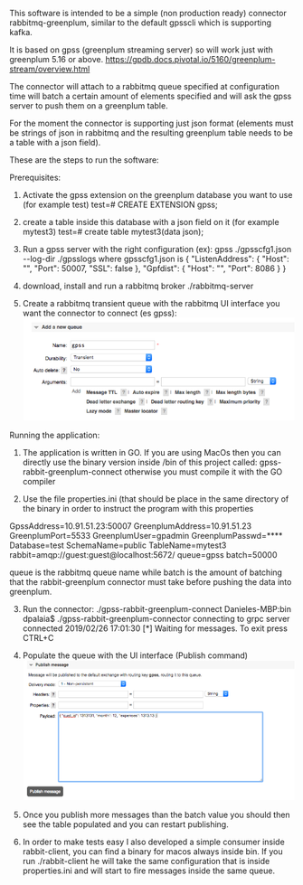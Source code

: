 This software is intended to be a simple (non production ready) connector rabbitmq-greenplum, similar to the default gpsscli which is supporting kafka.

It is based on gpss (greenplum streaming server) so will work just with greenplum 5.16 or above.
https://gpdb.docs.pivotal.io/5160/greenplum-stream/overview.html

The connector will attach to a rabbitmq queue specified at configuration time will batch a certain amount of elements specified and will ask the gpss server to push them on a greenplum table.

For the moment the connector is supporting just json format (elements must be strings of json in rabbitmq and the resulting greenplum table needs to be a table with a json field).

These are the steps to run the software:

Prerequisites:

1) Activate the gpss extension on the greenplum database you want to use (for example test)
   test=# CREATE EXTENSION gpss;
   
2) create a table inside this database with a json field on it (for example mytest3)
   test=# create table mytest3(data json);
   
3) Run a gpss server with the right configuration (ex):
  gpss ./gpsscfg1.json --log-dir ./gpsslogs
  where gpsscfg1.json is 
  {
    "ListenAddress": {
        "Host": "",
        "Port": 50007,
        "SSL": false
    },
    "Gpfdist": {
        "Host": "",
        "Port": 8086
    }
}

4) download, install and run a rabbitmq broker
./rabbitmq-server

5) Create a rabbitmq transient queue with the rabbitmq UI interface you want the connector to connect (es gpss):
  ![Screenshot](queue.png)
  
Running the application:

1) The application is written in GO. If you are using MacOs then you can directly use the binary version inside /bin of this project called: gpss-rabbit-greenplum-connect otherwise you must compile it with the GO compiler

2) Use the file properties.ini (that should be place in the same directory of the binary in order to instruct the program with this properties

GpssAddress=10.91.51.23:50007
GreenplumAddress=10.91.51.23
GreenplumPort=5533
GreenplumUser=gpadmin
GreenplumPasswd=**** 
Database=test
SchemaName=public
TableName=mytest3
rabbit=amqp://guest:guest@localhost:5672/
queue=gpss
batch=50000  

queue is the rabbitmq queue name while batch is the amount of batching that the rabbit-greenplum connector must take before pushing the data into greenplum.

3) Run the connector:
./gpss-rabbit-greenplum-connect 
Danieles-MBP:bin dpalaia$ ./gpss-rabbit-greenplum-connector 
connecting to grpc server
connected
2019/02/26 17:01:30  [*] Waiting for messages. To exit press CTRL+C

4) Populate the queue with the UI interface (Publish command)
![Screenshot](queue2.png)

5) Once you publish more messages than the batch value you should then see the table populated and you can restart publishing.

6) In order to make tests easy I also developed a simple consumer inside rabbit-client, you can find a binary for macos always inside bin.
If you run
./rabbit-client
he will take the same configuration that is inside properties.ini and will start to fire messages inside the same queue.
